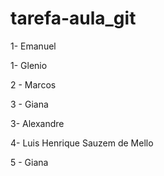 # tarefa-aula_git

1- Emanuel

1- Glenio

2 - Marcos

3 - Giana

3- Alexandre

4- Luis Henrique Sauzem de Mello

5 - Giana